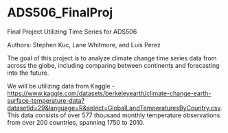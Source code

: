 # ADS506_FinalProj
Final Project Utilizing Time Series for ADS506

Authors: Stephen Kuc, Lane Whitmore, and Luis Perez

The goal of this project is to analyze climate change time series data from across the globe, including comparing between continents and forecasting into the future.

We will be utilizing data from Kaggle - https://www.kaggle.com/datasets/berkeleyearth/climate-change-earth-surface-temperature-data?datasetId=29&language=R&select=GlobalLandTemperaturesByCountry.csv. This data consists of over 577 thousand monthly temperature observations from over 200 countries, spanning 1750 to 2010.
